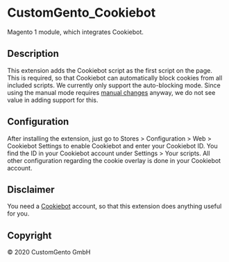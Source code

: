 # CustomGento_Cookiebot
Magento 1 module, which integrates Cookiebot.

## Description
This extension adds the Cookiebot script as the first script on the page. This is required, so that Cookiebot can automatically block cookies from all included scripts. We currently only support the auto-blocking mode. Since using the manual mode requires [manual changes](https://www.cookiebot.com/en/manual-implementation/) anyway, we do not see value in adding support for this.

## Configuration
After installing the extension, just go to Stores > Configuration > Web > Cookiebot Settings to enable Cookiebot and enter your Cookiebot ID. You find the ID in your Cookiebot account under Settings > Your scripts. All other configuration regarding the cookie overlay is done in your Cookiebot account.

## Disclaimer
You need a [Cookiebot](https://www.cookiebot.com/) account, so that this extension does anything useful for you.

## Copyright
&copy; 2020 CustomGento GmbH

